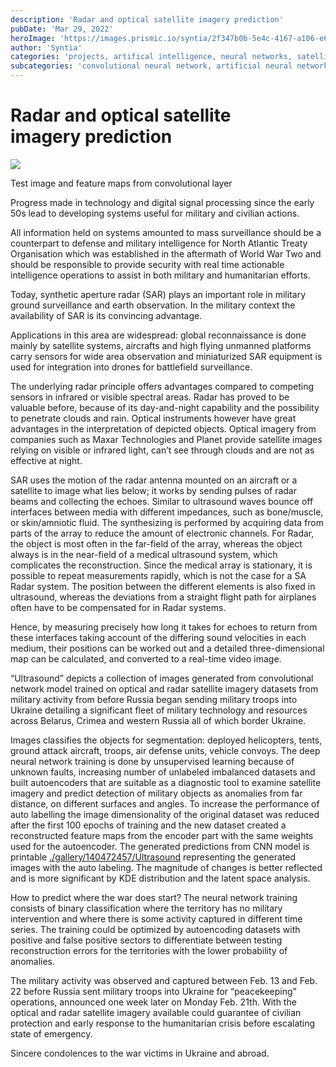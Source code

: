 ```yaml
---
description: 'Radar and optical satellite imagery prediction'
pubDate: 'Mar 29, 2022'
heroImage: 'https://images.prismic.io/syntia/2f347b0b-5e4c-4167-a106-e625524b3ca4_figure-2022-03-27-153109.png?auto=compress,format'
author: 'Syntia'
categories: 'projects, artifical intelligence, neural networks, satellite imagery prediction'
subcategories: 'convolutional neural network, artificial neural networks, image classification, satellite imagery, detection of military objects, detection of anomalies'
---
```


# **Radar and optical satellite imagery prediction**

![](https://images.prismic.io/syntia/2f347b0b-5e4c-4167-a106-e625524b3ca4_figure-2022-03-27-153109.png?auto=compress,format)

Test image and feature maps from convolutional layer

Progress made in technology and digital signal processing since the early 50s lead to developing systems useful for military and civilian actions.

All information held on systems amounted to mass surveillance should be a counterpart to defense and military intelligence for North Atlantic Treaty Organisation which was established in the aftermath of World War Two and should be responsible to provide security with real time actionable intelligence operations to assist in both military and humanitarian efforts.

Today, synthetic aperture radar (SAR) plays an important role in military ground surveillance and earth observation. In the military context the availability of SAR is its convincing advantage.

Applications in this area are widespread: global reconnaissance is done mainly by satellite systems, aircrafts and high flying unmanned platforms carry sensors for wide area observation and miniaturized SAR equipment is used for integration into drones for battlefield surveillance.

The underlying radar principle offers advantages compared to competing sensors in infrared or visible spectral areas. Radar has proved to be valuable before, because of its day-and-night capability and the possibility to penetrate clouds and rain. Optical instruments however have great advantages in the interpretation of depicted objects. Optical imagery from companies such as Maxar Technologies and Planet provide satellite images relying on visible or infrared light, can’t see through clouds and are not as effective at night.

SAR uses the motion of the radar antenna mounted on an aircraft or a satellite to image what lies below; it works by sending pulses of radar beams and collecting the echoes. Similar to ultrasound waves bounce off interfaces between media with different impedances, such as bone/muscle, or skin/amniotic fluid. The synthesizing is performed by acquiring data from parts of the array to reduce the amount of electronic channels. For Radar, the object is most often in the far-field of the array, whereas the object always is in the near-field of a medical ultrasound system, which complicates the reconstruction. Since the medical array is stationary, it is possible to repeat measurements rapidly, which is not the case for a SA Radar system. The position between the different elements is also fixed in ultrasound, whereas the deviations from a straight flight path for airplanes often have to be compensated for in Radar systems. 

Hence, by measuring precisely how long it takes for echoes to return from these interfaces taking account of the differing sound velocities in each medium, their positions can be worked out and a detailed three-dimensional map can be calculated, and converted to a real-time video image.

“Ultrasound” depicts a collection of images generated from convolutional network model trained on optical and radar satellite imagery datasets from military activity from before Russia began sending military troops into Ukraine detailing a significant fleet of military technology and resources across Belarus, Crimea and western Russia all of which border Ukraine.

Images classifies the objects for segmentation: deployed helicopters, tents, ground attack aircraft, troops, air defense units, vehicle convoys. The deep neural network training is done by unsupervised learning because of unknown faults, increasing number of unlabeled imbalanced datasets and built autoencoders that are suitable as a diagnostic tool to examine satellite imagery and predict detection of military objects as anomalies from far distance, on different surfaces and angles. To increase the performance of auto labelling the image dimensionality of the original dataset was reduced after the first 100 epochs of training and the new dataset created a reconstructed feature maps from the encoder part with the same weights used for the autoencoder. The generated predictions from CNN model is printable [./gallery/140472457/Ultrasound](https://www.behance.net/gallery/140472457/Ultrasound) representing the generated images with the auto labeling. The magnitude of changes is better reflected and is more significant by KDE distribution and the latent space analysis. 

How to predict where the war does start? The neural network training consists of binary classification where the territory has no military intervention and where there is some activity captured in different time series. The training could be optimized by autoencoding datasets with positive and false positive sectors to differentiate between testing reconstruction errors for the territories with the lower probability of anomalies. 

The military activity was observed and captured between Feb. 13 and Feb. 22 before Russia sent military troops into Ukraine for “peacekeeping” operations, announced one week later on Monday Feb. 21th. With the optical and radar satellite imagery available could guarantee of civilian protection and early response to the humanitarian crisis before escalating state of emergency. 

Sincere condolences to the war victims in Ukraine and abroad.